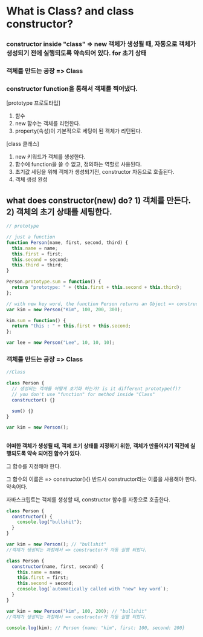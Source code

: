 # What is Class? and class constructor?

### constructor inside "class" => new 객체가 생성될 때, 자동으로 객체가 생성되기 전에 실행되도록 약속되어 있다. for 초기 상태

### 객체를 만드는 공장 => Class

### constructor function을 통해서 객체를 찍어냈다.

[prototype 프로토타입]

1. 함수
2. new 함수는 객체를 리턴한다.
3. property(속성)이 기본적으로 세팅이 된 객체가 리턴된다.

[class 클래스]

1. new 키워드가 객체를 생성한다.
2. 함수에 function을 쓸 수 없고, 정의하는 역할로 사용된다.
3. 초기값 세팅을 위해 객체가 생성되기전, constructor 자동으로 호출된다.
4. 객체 생성 완성

## what does constructor(new) do? 1) 객체를 만든다. 2) 객체의 초기 상태를 세팅한다.

```js
// prototype

// just a function
function Person(name, first, second, third) {
  this.name = name;
  this.first = first;
  this.second = second;
  this.third = third;
}

Person.prototype.sum = function() {
  return "prototype: " + (this.first + this.second + this.third);
};

// with new key word, the function Person returns an Object => constructor
var kim = new Person("Kim", 100, 200, 300);

kim.sum = function() {
  return "this : " + this.first + this.second;
};

var lee = new Person("Lee", 10, 10, 10);
```

### 객체를 만드는 공장 => Class

```js
//Class

class Person {
  // 생성되는 객체를 어떻게 초기화 하는가? is it different prototype(f)?
  // you don't use "function" for method inside "Class"
  constructor() {}

  sum() {}
}

var kim = new Person();
```

##

**어떠한 객체가 생성될 때, 객체 초기 상태를 지정하기 위한,**
**객체가 만들어지기 직전에 실행되도록 약속 되어진 함수가 있다.**

그 함수를 지정해야 한다.

그 함수의 이름은 => constructor(){}
반드시 constructor라는 이름을 사용해야 한다. 약속어다.

자바스크립트는 객체를 생성할 때, constructor 함수를 자동으로 호출한다.

```js
class Person {
  constructor() {
    console.log("bullshit");
  }
}

var kim = new Person(); // "bullshit"
//객체가 생성되는 과정에서 => constructor가 자동 실행 되었다.
```

```js
class Person {
  constructor(name, first, second) {
    this.name = name;
    this.first = first;
    this.second = second;
    console.log(`automatically called with "new" key word`);
  }
}

var kim = new Person("kim", 100, 200); // "bullshit"
//객체가 생성되는 과정에서 => constructor가 자동 실행 되었다.

console.log(kim); // Person {name: "kim", first: 100, second: 200}
```

